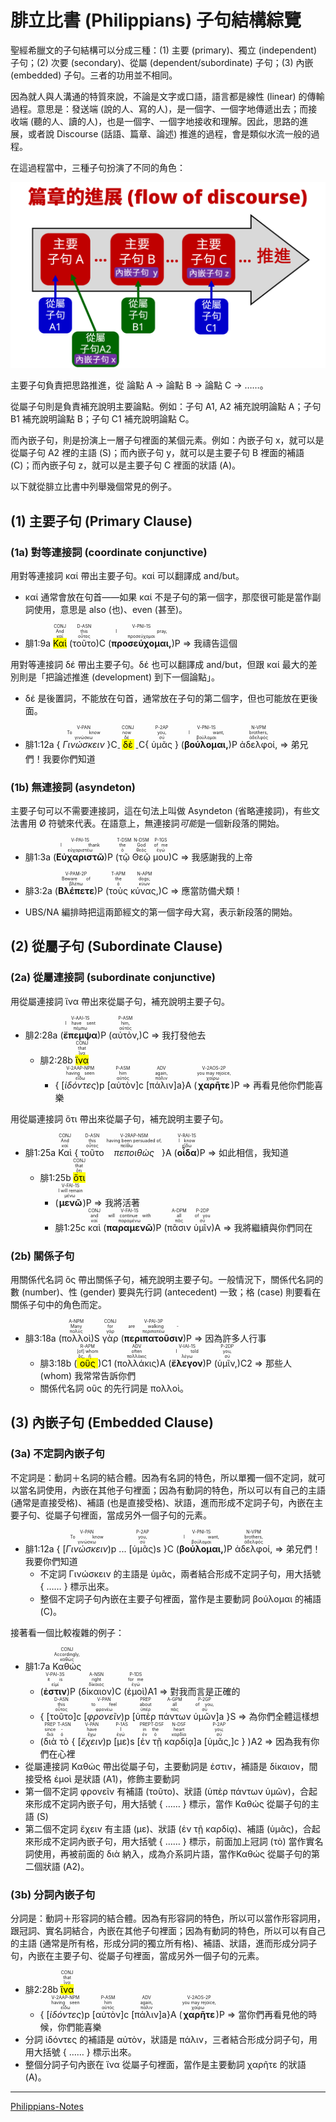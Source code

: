 # 腓立比書 (Philippians) 子句結構綜覽

聖經希臘文的子句結構可以分成三種：(1) 主要 (primary)、獨立 (independent) 子句；(2) 次要 (secondary)、從屬 (dependent/subordinate) 子句；(3) 內嵌 (embedded) 子句。三者的功用並不相同。  

因為就人與人溝通的特質來說，不論是文字或口語，語言都是線性 (linear) 的傳輸過程。意思是：發送端 (說的人、寫的人)，是一個字、一個字地傳遞出去；而接收端 (聽的人、讀的人)，也是一個字、一個字地接收和理解。因此，思路的進展，或者說 Discourse (話語、篇章、論述) 推進的過程，會是類似水流一般的過程。

在這過程當中，三種子句扮演了不同的角色：

![](../images/discourse-flow.png)


主要子句負責把思路推進，從 論點 A → 論點 B → 論點 C → ……。

從屬子句則是負責補充說明主要論點。例如：子句 A1, A2 補充說明論點 A；子句 B1 補充說明論點 B；子句 C1 補充說明論點 C。

而內嵌子句，則是扮演上一層子句裡面的某個元素。例如：內嵌子句 x，就可以是從屬子句 A2 裡的主語 (S)；而內嵌子句 y，就可以是主要子句 B 裡面的補語 (C)；而內嵌子句 z，就可以是主要子句 C 裡面的狀語 (A)。

以下就從腓立比書中列舉幾個常見的例子。



## (1) 主要子句 (Primary Clause)
### (1a) 對等連接詞 (coordinate conjunctive) 
用對等連接詞 καί 帶出主要子句。καί 可以翻譯成 and/but。

- καί 通常會放在句首——如果 καί 不是子句的第一個字，那麼很可能是當作副詞使用，意思是 also (也)、even (甚至)。

- <rt>腓1:9a</rt> <RUBY><ruby><ruby><mark>Καὶ</mark><rt>καί</rt></ruby><rt>And</rt></ruby><rt>CONJ</rt></RUBY> (<RUBY><ruby><ruby>τοῦτο<rt>οὗτος</rt></ruby><rt>this</rt></ruby><rt>D-ASN</rt></RUBY>)C (<RUBY><ruby><ruby><strong>προσεύχομαι,</strong><rt>προσεύχομαι</rt></ruby><rt>I pray,</rt></ruby><rt>V-PNI-1S</rt></RUBY>)P ⇒ 我禱告這個

用對等連接詞 δέ 帶出主要子句。δέ 也可以翻譯成 and/but，但跟 καί 最大的差別則是「把論述推進 (development) 到下一個論點」。

- δέ 是後置詞，不能放在句首，通常放在子句的第二個字，但也可能放在更後面。


- <rt>腓1:12a</rt> { <RUBY><ruby><ruby><em>Γινώσκειν</em><rt>γινώσκω</rt></ruby><rt>To know</rt></ruby><rt>V-PAN</rt></RUBY> }C<sub>-</sub> <RUBY><ruby><ruby><mark>δὲ</mark><rt>δέ</rt></ruby><rt>now</rt></ruby><rt>CONJ</rt></RUBY> <sub>-</sub>C{ <RUBY><ruby><ruby>ὑμᾶς<rt>σύ</rt></ruby><rt>you,</rt></ruby><rt>P-2AP</rt></RUBY> } (<RUBY><ruby><ruby><strong>βούλομαι,</strong><rt>βούλομαι</rt></ruby><rt>I want,</rt></ruby><rt>V-PNI-1S</rt></RUBY>)P <RUBY><ruby><ruby>ἀδελφοί,<rt>ἀδελφός</rt></ruby><rt>brothers,</rt></ruby><rt>N-VPM</rt></RUBY> ⇒ 弟兄們！我要你們知道

### (1b) 無連接詞 (asyndeton)
主要子句可以不需要連接詞，這在句法上叫做 Asyndeton (省略連接詞)，有些文法書用 Ø 符號來代表。在語意上，無連接詞<em>可能</em>是一個新段落的開始。

- <rt>腓1:3a</rt> (<RUBY><ruby><ruby><strong>Εὐχαριστῶ</strong><rt>εὐχαριστέω</rt></ruby><rt>I thank</rt></ruby><rt>V-PAI-1S</rt></RUBY>)P (<RUBY><ruby><ruby>τῷ<rt>ὁ</rt></ruby><rt>the</rt></ruby><rt>T-DSM</rt></RUBY> <RUBY><ruby><ruby>Θεῷ<rt>θεός</rt></ruby><rt>God</rt></ruby><rt>N-DSM</rt></RUBY> <RUBY><ruby><ruby>μου<rt>ἐγώ</rt></ruby><rt>of me</rt></ruby><rt>P-1GS</rt></RUBY>)C ⇒ 我感謝我的上帝


- <rt>腓3:2a</rt> (<RUBY><ruby><ruby><strong>Βλέπετε</strong><rt>βλέπω</rt></ruby><rt>Beware of</rt></ruby><rt>V-PAM-2P</rt></RUBY>)P (<RUBY><ruby><ruby>τοὺς<rt>ὁ</rt></ruby><rt>the</rt></ruby><rt>T-APM</rt></RUBY> <RUBY><ruby><ruby>κύνας,<rt>κύων</rt></ruby><rt>dogs;</rt></ruby><rt>N-APM</rt></RUBY>)C ⇒ 應當防備犬類！
- UBS/NA 編排時把這兩節經文的第一個字母大寫，表示新段落的開始。

<div style="page-break-after: always;"></div>

## (2) 從屬子句 (Subordinate Clause)

### (2a) 從屬連接詞 (subordinate conjunctive)
用從屬連接詞 ἵνα 帶出來從屬子句，補充說明主要子句。

- <rt>腓2:28a</rt> (<RUBY><ruby><ruby><strong>ἔπεμψα</strong><rt>πέμπω</rt></ruby><rt>I have sent</rt></ruby><rt>V-AAI-1S</rt></RUBY>)P (<RUBY><ruby><ruby>αὐτὸν,<rt>αὐτός</rt></ruby><rt>him,</rt></ruby><rt>P-ASM</rt></RUBY>)C ⇒ 我打發他去 
	- <rt>腓2:28b</rt> <RUBY><ruby><ruby><mark>ἵνα</mark><rt>ἵνα</rt></ruby><rt>that</rt></ruby><rt>CONJ</rt></RUBY> 
		- { <rt>[</rt><RUBY><ruby><ruby><em>ἰδόντες</em><rt>εἴδω</rt></ruby><rt>having seen</rt></ruby><rt>V-2AAP-NPM</rt></RUBY><rt>)p</rt> <rt>[</rt><RUBY><ruby><ruby>αὐτὸν<rt>αὐτός</rt></ruby><rt>him</rt></ruby><rt>P-ASM</rt></RUBY><rt>]c</rt> <rt>[</rt><RUBY><ruby><ruby>πάλιν<rt>πάλιν</rt></ruby><rt>again,</rt></ruby><rt>ADV</rt></RUBY><rt>]a</rt>}A (<RUBY><ruby><ruby><strong>χαρῆτε</strong><rt>χαίρω</rt></ruby><rt>you may rejoice,</rt></ruby><rt>V-2AOS-2P</rt></RUBY>)P ⇒ 再看見他你們能喜樂

用從屬連接詞 ὅτι 帶出來從屬子句，補充說明主要子句。

- <rt>腓1:25a</rt> <RUBY><ruby><ruby>Καὶ<rt>καί</rt></ruby><rt>And</rt></ruby><rt>CONJ</rt></RUBY> { <RUBY><ruby><ruby>τοῦτο<rt>οὗτος</rt></ruby><rt>this</rt></ruby><rt>D-ASN</rt></RUBY> <RUBY><ruby><ruby><em>πεποιθὼς</em><rt>πείθω</rt></ruby><rt>having been persuaded of,</rt></ruby><rt>V-2RAP-NSM</rt></RUBY>}A (<RUBY><ruby><ruby><strong>οἶδα</strong><rt>εἴδω</rt></ruby><rt>I know</rt></ruby><rt>V-RAI-1S</rt></RUBY>)P ⇒ 如此相信，我知道
	- <rt>腓1:25b</rt> <RUBY><ruby><ruby><mark>ὅτι</mark><rt>ὅτι</rt></ruby><rt>that</rt></ruby><rt>CONJ</rt></RUBY> 
		- (<RUBY><ruby><ruby><strong>μενῶ</strong><rt>μένω</rt></ruby><rt>I will remain</rt></ruby><rt>V-FAI-1S</rt></RUBY>)P ⇒ 我將活著
		- <rt>腓1:25c</rt> <RUBY><ruby><ruby>καὶ<rt>καί</rt></ruby><rt>and</rt></ruby><rt>CONJ</rt></RUBY> (<RUBY><ruby><ruby><strong>παραμενῶ</strong><rt>παραμένω</rt></ruby><rt>will continue with</rt></ruby><rt>V-FAI-1S</rt></RUBY>)P (<RUBY><ruby><ruby>πᾶσιν<rt>πᾶς</rt></ruby><rt>all</rt></ruby><rt>A-DPM</rt></RUBY> <RUBY><ruby><ruby>ὑμῖν<rt>σύ</rt></ruby><rt>of you</rt></ruby><rt>P-2DP</rt></RUBY>)A ⇒ 我將繼續與你們同在

### (2b) 關係子句

用關係代名詞 ὅς 帶出關係子句，補充說明主要子句。一般情況下，關係代名詞的數 (number)、性 (gender) 要與先行詞 (antecedent) 一致；格 (case) 則要看在關係子句中的角色而定。

- <rt>腓3:18a</rt> (<RUBY><ruby><ruby>πολλοὶ<rt>πολύς</rt></ruby><rt>Many</rt></ruby><rt>A-NPM</rt></RUBY>)S <RUBY><ruby><ruby>γὰρ<rt>γάρ</rt></ruby><rt>for</rt></ruby><rt>CONJ</rt></RUBY> (<RUBY><ruby><ruby><strong>περιπατοῦσιν</strong><rt>περιπατέω</rt></ruby><rt>are walking -</rt></ruby><rt>V-PAI-3P</rt></RUBY>)P ⇒ 因為許多人行事
	- <rt>腓3:18b</rt> (<RUBY><ruby><ruby><mark>οὓς</mark><rt>ὅς, ἥ</rt></ruby><rt>[of] whom</rt></ruby><rt>R-APM</rt></RUBY>)C1 (<RUBY><ruby><ruby>πολλάκις<rt>πολλάκις</rt></ruby><rt>often</rt></ruby><rt>ADV</rt></RUBY>)A (<RUBY><ruby><ruby><strong>ἔλεγον</strong><rt>λέγω</rt></ruby><rt>I told</rt></ruby><rt>V-IAI-1S</rt></RUBY>)P (<RUBY><ruby><ruby>ὑμῖν,<rt>σύ</rt></ruby><rt>you,</rt></ruby><rt>P-2DP</rt></RUBY>)C2 ⇒ 那些人 (whom) 我常常告訴你們
	- 關係代名詞 οὓς 的先行詞是 πολλοὶ。

<div style="page-break-after: always;"></div>

## (3) 內嵌子句 (Embedded Clause)

### (3a) 不定詞內嵌子句
不定詞是：動詞＋名詞的結合體。因為有名詞的特色，所以單獨一個不定詞，就可以當名詞使用，內嵌在其他子句裡面；因為有動詞的特色，所以可以有自己的主語 (通常是直接受格)、補語 (也是直接受格)、狀語，進而形成不定詞子句，內嵌在主要子句、從屬子句裡面，當成另外一個子句的元素。

- <rt>腓1:12a</rt> { <rt>[</rt><RUBY><ruby><ruby><em>Γινώσκειν</em><rt>γινώσκω</rt></ruby><rt>To know</rt></ruby><rt>V-PAN</rt></RUBY><rt>)p</rt> ... <rt>[</rt><RUBY><ruby><ruby>ὑμᾶς<rt>σύ</rt></ruby><rt>you,</rt></ruby><rt>P-2AP</rt></RUBY><rt>)s</rt> }C (<RUBY><ruby><ruby><strong>βούλομαι,</strong><rt>βούλομαι</rt></ruby><rt>I want,</rt></ruby><rt>V-PNI-1S</rt></RUBY>)P <RUBY><ruby><ruby>ἀδελφοί,<rt>ἀδελφός</rt></ruby><rt>brothers,</rt></ruby><rt>N-VPM</rt></RUBY> ⇒ 弟兄們！我要你們知道
	- 不定詞 Γινώσκειν 的主語是 ὑμᾶς，兩者結合形成不定詞子句，用大括號 { …… } 標示出來。
	- 整個不定詞子句內嵌在主要子句裡面，當作是主要動詞 βούλομαι 的補語(C)。

接著看一個比較複雜的例子：

- <rt>腓1:7a</rt> <RUBY><ruby><ruby>Καθώς<rt>καθώς</rt></ruby><rt>Accordingly,</rt></ruby><rt>CONJ</rt></RUBY> 
	- (<RUBY><ruby><ruby><strong>ἐστιν</strong><rt>εἰμί</rt></ruby><rt>it is</rt></ruby><rt>V-PAI-3S</rt></RUBY>)P (<RUBY><ruby><ruby>δίκαιον<rt>δίκαιος</rt></ruby><rt>right</rt></ruby><rt>A-NSN</rt></RUBY>)C (<RUBY><ruby><ruby>ἐμοὶ<rt>ἐγώ</rt></ruby><rt>for me</rt></ruby><rt>P-1DS</rt></RUBY>)A1 ⇒ 對我而言是正確的
	- { <rt>[</rt><RUBY><ruby><ruby>τοῦτο<rt>οὗτος</rt></ruby><rt>this</rt></ruby><rt>D-ASN</rt></RUBY><rt>]c</rt> <rt>[</rt><RUBY><ruby><ruby><em>φρονεῖν</em><rt>φρονέω</rt></ruby><rt>to feel</rt></ruby><rt>V-PAN</rt></RUBY><rt>)p</rt> <rt>[</rt><RUBY><ruby><ruby>ὑπὲρ<rt>ὑπέρ</rt></ruby><rt>about</rt></ruby><rt>PREP</rt></RUBY> <RUBY><ruby><ruby>πάντων<rt>πᾶς</rt></ruby><rt>all</rt></ruby><rt>A-GPM</rt></RUBY> <RUBY><ruby><ruby>ὑμῶν<rt>σύ</rt></ruby><rt>of you,</rt></ruby><rt>P-2GP</rt></RUBY><rt>]a</rt> }S ⇒ 為你們全體這樣想
	- (<RUBY><ruby><ruby>διὰ<rt>διά</rt></ruby><rt>since</rt></ruby><rt>PREP</rt></RUBY> <RUBY><ruby><ruby>τὸ<rt>ὁ</rt></ruby><rt>‑</rt></ruby><rt>T-ASN</rt></RUBY> { <rt>[</rt><RUBY><ruby><ruby><em>ἔχειν</em><rt>ἔχω</rt></ruby><rt>have</rt></ruby><rt>V-PAN</rt></RUBY><rt>)p</rt> <rt>[</rt><RUBY><ruby><ruby>με<rt>ἐγώ</rt></ruby><rt>I</rt></ruby><rt>P-1AS</rt></RUBY><rt>)s</rt> <rt>[</rt><RUBY><ruby><ruby>ἐν<rt>ἐν</rt></ruby><rt>in</rt></ruby><rt>PREP</rt></RUBY> <RUBY><ruby><ruby>τῇ<rt>ὁ</rt></ruby><rt>the</rt></ruby><rt>T-DSF</rt></RUBY> <RUBY><ruby><ruby>καρδίᾳ<rt>καρδία</rt></ruby><rt>heart</rt></ruby><rt>N-DSF</rt></RUBY><rt>]a</rt> <rt>[</rt><RUBY><ruby><ruby>ὑμᾶς,<rt>σύ</rt></ruby><rt>you;</rt></ruby><rt>P-2AP</rt></RUBY><rt>]c</rt> } )A2 ⇒ 因為我有你們在心裡
- 從屬連接詞 Καθώς 帶出從屬子句，主要動詞是 ἐστιν，補語是 δίκαιον，間接受格 ἐμοὶ 是狀語 (A1)，修飾主要動詞
- 第一個不定詞 φρονεῖν 有補語 (τοῦτο)、狀語 (ὑπὲρ πάντων ὑμῶν)，合起來形成不定詞內嵌子句，用大括號 { …… } 標示，當作 Καθώς 從屬子句的主語 (S)
- 第二個不定詞 ἔχειν 有主語 (με)、狀語 (ἐν τῇ καρδίᾳ)、補語 (ὑμᾶς)，合起來形成不定詞內嵌子句，用大括號 { …… } 標示，前面加上冠詞 (τὸ) 當作實名詞使用，再被前面的 διὰ 納入，成為介系詞片語，當作Καθώς 從屬子句的第二個狀語 (A2)。


### (3b) 分詞內嵌子句
分詞是：動詞＋形容詞的結合體。因為有形容詞的特色，所以可以當作形容詞用，跟冠詞、實名詞結合，內嵌在其他子句裡面；因為有動詞的特色，所以可以有自己的主語 (通常是所有格，形成分詞的獨立所有格)、補語、狀語，進而形成分詞子句，內嵌在主要子句、從屬子句裡面，當成另外一個子句的元素。

- <rt>腓2:28b</rt> <RUBY><ruby><ruby><mark>ἵνα</mark><rt>ἵνα</rt></ruby><rt>that</rt></ruby><rt>CONJ</rt></RUBY> 
	- { <rt>[</rt><RUBY><ruby><ruby><em>ἰδόντες</em><rt>εἴδω</rt></ruby><rt>having seen</rt></ruby><rt>V-2AAP-NPM</rt></RUBY><rt>)p</rt> <rt>[</rt><RUBY><ruby><ruby>αὐτὸν<rt>αὐτός</rt></ruby><rt>him</rt></ruby><rt>P-ASM</rt></RUBY><rt>]c</rt> <rt>[</rt><RUBY><ruby><ruby>πάλιν<rt>πάλιν</rt></ruby><rt>again,</rt></ruby><rt>ADV</rt></RUBY><rt>]a</rt>}A (<RUBY><ruby><ruby><strong>χαρῆτε</strong><rt>χαίρω</rt></ruby><rt>you may rejoice,</rt></ruby><rt>V-2AOS-2P</rt></RUBY>)P ⇒ 當你們再看見他的時候，你們能喜樂
- 分詞 ἰδόντες 的補語是 αὐτὸν，狀語是 πάλιν，三者結合形成分詞子句，用用大括號 { …… } 標示出來。
- 整個分詞子句內嵌在 ἵνα 從屬子句裡面，當作是主要動詞 χαρῆτε 的狀語(A)。


---
[Philippians-Notes](Philippians-Notes.md)